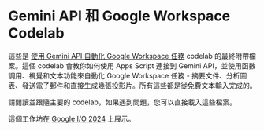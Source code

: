 # Gemini API 和 Google Workspace Codelab

這些是 [使用 Gemini API 自動化 Google Workspace 任務](https://codelabs.developers.google.com/codelabs/gemini-workspace) codelab 的最終附帶檔案。這個 codelab 會教你如何使用 Apps Script 連接到 Gemini API，並使用函數調用、視覺和文本功能來自動化 Google Workspace 任務 - 摘要文件、分析圖表、發送電子郵件和直接生成幾張投影片。所有這些都是從免費文本輸入完成的。

請閱讀並跟隨主要的 codelab，如果遇到問題，您可以直接載入這些檔案。

這個工作坊在 [Google I/O 2024](https://io.google/2024/) 上展示。
